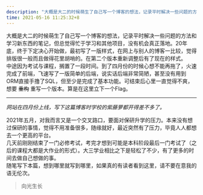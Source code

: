 ```yaml
---
description: "大概是大二的时候萌生了自己写一个博客的想法，记录平时解决一些问题的方法和学习新东西的笔记，但总觉得忙于学习和其他项目，没有机会真正落地。"
time: 2021-05-16 11:25:32+8
---
```


大概是大二的时候萌生了自己写一个博客的想法，记录平时解决一些问题的方法和学习新东西的笔记，但总觉得忙于学习和其他项目，没有机会真正落地。20年底，终于下定决心开始做，最初写了一版样式，在网上与别人的博客一比较，觉得排版很一般而且做得花里胡哨的。在第二个版本重新调整后有了现在的样式。  
中途因为考试与课程，搁置了一段时间。到了四月份的时候心想不能再拖了，火速完成了前端，飞速写了一版简单的后端，说实话后端非常简陋，甚至没有用到ORM直接手撸了SQL，但至少是完成了基本功能。可结束后心里一直觉得不爽，想要 ~~重构~~ 重写一个版本。算是在这里立下一个Flag。  

---

*网站在四月份上线，写下这篇博客时学校的紫藤萝都开得差不多了。*  

2021年五月，对我而言又是一个交叉路口，要面对保研升学的压力。本来没有想过保研的事情，觉得不用准备很多，随缘就好，最近突然有了压力，毕竟人人都想去一个更高的平台。  
几天前刚刚结束了一门必修考试，考完才想到可能是本科阶段最后一门考试了（之后的课程大都是大作业的形式）。大三学业相比之下是轻松了不少，有了更多的时间去做自己想做的事。  
随笔写下本篇，想到哪里就写到哪里，如果真的有读者看到这里，请不要在意我的语无伦次。  

> 向光生长
